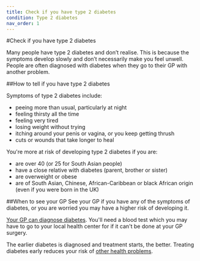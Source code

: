 ```yaml
---
title: Check if you have type 2 diabetes
condition: Type 2 diabetes
nav_order: 1
---
```


#Check if you have type 2 diabetes

Many people have type 2 diabetes and don’t realise. This is because the symptoms develop slowly and don’t necessarily make you feel unwell.  People are often diagnosed with diabetes when they go to their GP with another problem.

##How to tell if you have type 2 diabetes

Symptoms of type 2 diabetes include:

- peeing more than usual, particularly at night
- feeling thirsty all the time
- feeling very tired
- losing weight without trying
- itching around your penis or vagina, or you keep getting thrush
- cuts or wounds that take longer to heal

You're more at risk of developing type 2 diabetes if you are:

- are over 40 (or 25 for South Asian people)
- have a close relative with diabetes (parent, brother or sister)
- are overweight or obese
- are of South Asian, Chinese, African-Caribbean or black African origin (even if you were born in the UK)

##When to see your GP
See your GP if you have any of the symptoms of diabetes, or you are worried you may have a higher risk of developing it.

[Your GP can diagnose diabetes](/type-2-diabetes/getting-diagnosed). You'll need a blood test which you may have to go to your local health center for if it can't be done at your GP surgery.  

The earlier diabetes is diagnosed and treatment starts, the better. Treating diabetes early reduces your risk of [other health problems](/type-2-diabetes/health-problems).     




